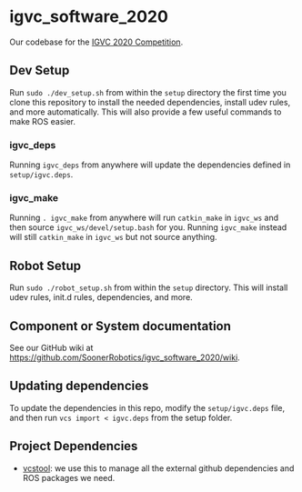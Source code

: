 # igvc_software_2020

Our codebase for the [IGVC 2020 Competition](http://www.igvc.org/).

## Dev Setup

Run `sudo ./dev_setup.sh` from within the `setup` directory the first time you clone this repository to install the needed dependencies, install udev rules, and more automatically. This will also provide a few useful commands to make ROS easier.

### igvc_deps

Running `igvc_deps` from anywhere will update the dependencies defined in `setup/igvc.deps`.

### igvc_make

Running `. igvc_make` from anywhere will run `catkin_make` in `igvc_ws` and then source `igvc_ws/devel/setup.bash` for you. Running `igvc_make` instead will still `catkin_make` in `igvc_ws` but not source anything.

## Robot Setup

Run `sudo ./robot_setup.sh` from within the `setup` directory. This will install udev rules, init.d rules, dependencies, and more.

## Component or System documentation

See our GitHub wiki at https://github.com/SoonerRobotics/igvc_software_2020/wiki.

## Updating dependencies

To update the dependencies in this repo, modify the `setup/igvc.deps` file, and then run `vcs import < igvc.deps` from the setup folder.

## Project Dependencies
- [vcstool](https://github.com/dirk-thomas/vcstool): we use this to manage all the external github dependencies and ROS packages we need.